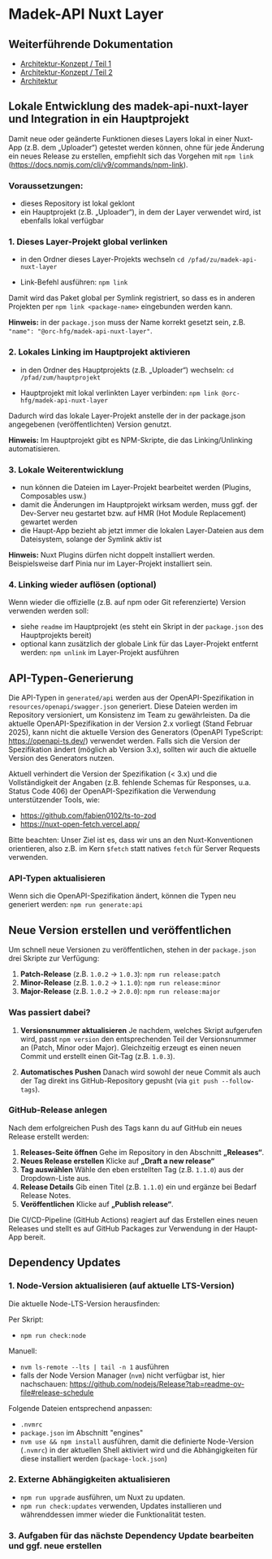 # Madek-API Nuxt Layer

## Weiterführende Dokumentation

- [Architektur-Konzept / Teil 1](./documentation/architectural-concept-part-1.md)
- [Architektur-Konzept / Teil 2](./documentation/architectural-concept-part-2.md)
- [Architektur](./documentation/architecture.md)

## Lokale Entwicklung des madek-api-nuxt-layer und Integration in ein Hauptprojekt

Damit neue oder geänderte Funktionen dieses Layers lokal in einer Nuxt-App (z.B. dem „Uploader“) getestet werden können, ohne für jede Änderung ein neues Release zu erstellen, empfiehlt sich das Vorgehen mit `npm link` (https://docs.npmjs.com/cli/v9/commands/npm-link).

### Voraussetzungen:

- dieses Repository ist lokal geklont
- ein Hauptprojekt (z.B. „Uploader“), in dem der Layer verwendet wird, ist ebenfalls lokal verfügbar

### 1. Dieses Layer-Projekt global verlinken

- in den Ordner dieses Layer-Projekts wechseln
  `cd /pfad/zu/madek-api-nuxt-layer`

- Link-Befehl ausführen:
  `npm link`

Damit wird das Paket global per Symlink registriert, so dass es in anderen Projekten per `npm link <package-name>` eingebunden werden kann.

**Hinweis:** in der `package.json` muss der Name korrekt gesetzt sein, z.B. `"name": "@orc-hfg/madek-api-nuxt-layer"`.

### 2. Lokales Linking im Hauptprojekt aktivieren

- in den Ordner des Hauptprojekts (z.B. „Uploader“) wechseln:
  `cd /pfad/zum/hauptprojekt`

- Hauptprojekt mit lokal verlinkten Layer verbinden:
  `npm link @orc-hfg/madek-api-nuxt-layer`

Dadurch wird das lokale Layer-Projekt anstelle der in der package.json angegebenen (veröffentlichten) Version genutzt.

**Hinweis:** Im Hauptprojekt gibt es NPM-Skripte, die das Linking/Unlinking automatisieren.

### 3. Lokale Weiterentwicklung

- nun können die Dateien im Layer-Projekt bearbeitet werden (Plugins, Composables usw.)
- damit die Änderungen im Hauptprojekt wirksam werden, muss ggf. der Dev-Server neu gestartet bzw. auf HMR (Hot Module Replacement) gewartet werden
- die Haupt-App bezieht ab jetzt immer die lokalen Layer-Dateien aus dem Dateisystem, solange der Symlink aktiv ist

**Hinweis:** Nuxt Plugins dürfen nicht doppelt installiert werden. Beispielsweise darf Pinia nur im Layer-Projekt installiert sein.

### 4. Linking wieder auflösen (optional)

Wenn wieder die offizielle (z.B. auf npm oder Git referenzierte) Version verwenden werden soll:

- siehe `readme` im Hauptprojekt (es steht ein Skript in der `package.json` des Hauptprojekts bereit)
- optional kann zusätzlich der globale Link für das Layer-Projekt entfernt werden: `npm unlink` im Layer-Projekt ausführen

## API-Typen-Generierung

Die API-Typen in `generated/api` werden aus der OpenAPI-Spezifikation in `resources/openapi/swagger.json` generiert. Diese Dateien werden im Repository versioniert, um Konsistenz im Team zu gewährleisten. Da die aktuelle OpenAPI-Spezifikation in der Version 2.x vorliegt (Stand Februar 2025), kann nicht die aktuelle Version des Generators (OpenAPI TypeScript: https://openapi-ts.dev/) verwendet werden. Falls sich die Version der Spezifikation ändert (möglich ab Version 3.x), sollten wir auch die aktuelle Version des Generators nutzen.

Aktuell verhindert die Version der Spezifikation (< 3.x) und die Vollständigkeit der Angaben (z.B. fehlende Schemas für Responses, u.a. Status Code 406) der OpenAPI-Spezifikation die Verwendung unterstützender Tools, wie:

- https://github.com/fabien0102/ts-to-zod
- https://nuxt-open-fetch.vercel.app/

Bitte beachten: Unser Ziel ist es, dass wir uns an den Nuxt-Konventionen orientieren, also z.B. im Kern `$fetch` statt natives `fetch` für Server Requests verwenden.

### API-Typen aktualisieren

Wenn sich die OpenAPI-Spezifikation ändert, können die Typen neu generiert werden: `npm run generate:api`

## Neue Version erstellen und veröffentlichen

Um schnell neue Versionen zu veröffentlichen, stehen in der `package.json` drei Skripte zur Verfügung:

1. **Patch-Release** (z.B. `1.0.2` → `1.0.3`): `npm run release:patch`
2. **Minor-Release** (z.B. `1.0.2` → `1.1.0`): `npm run release:minor`
3. **Major-Release** (z.B. `1.0.2` → `2.0.0`): `npm run release:major`

### Was passiert dabei?

1. **Versionsnummer aktualisieren**
   Je nachdem, welches Skript aufgerufen wird, passt `npm version` den entsprechenden Teil der Versionsnummer an (Patch, Minor oder Major).
   Gleichzeitig erzeugt es einen neuen Commit und erstellt einen Git-Tag (z.B. `1.0.3`).

2. **Automatisches Pushen**
   Danach wird sowohl der neue Commit als auch der Tag direkt ins GitHub-Repository gepusht (via `git push --follow-tags`).

### GitHub-Release anlegen

Nach dem erfolgreichen Push des Tags kann du auf GitHub ein neues Release erstellt werden:

1. **Releases-Seite öffnen**
   Gehe im Repository in den Abschnitt **„Releases“**.
2. **Neues Release erstellen**
   Klicke auf **„Draft a new release“**
3. **Tag auswählen**
   Wähle den eben erstellten Tag (z.B. `1.1.0`) aus der Dropdown-Liste aus.
4. **Release Details**
   Gib einen Titel (z.B. `1.1.0`) ein und ergänze bei Bedarf Release Notes.
5. **Veröffentlichen**
   Klicke auf **„Publish release“**.

Die CI/CD-Pipeline (GitHub Actions) reagiert auf das Erstellen eines neuen Releases und stellt es auf GitHub Packages zur Verwendung in der Haupt-App bereit.

## Dependency Updates

### 1. Node-Version aktualisieren (auf aktuelle LTS-Version)

Die aktuelle Node-LTS-Version herausfinden:

Per Skript:
- `npm run check:node`

Manuell:
- `nvm ls-remote --lts | tail -n 1` ausführen
- falls der Node Version Manager (`nvm`) nicht verfügbar ist, hier nachschauen: https://github.com/nodejs/Release?tab=readme-ov-file#release-schedule

Folgende Dateien entsprechend anpassen:
- `.nvmrc`
- `package.json` im Abschnitt "engines"
- `nvm use && npm install` ausführen, damit die definierte Node-Version (`.nvmrc`) in der aktuellen Shell aktiviert wird und die Abhängigkeiten für diese installiert werden (`package-lock.json`)

### 2. Externe Abhängigkeiten aktualisieren

- `npm run upgrade` ausführen, um Nuxt zu updaten.
- `npm run check:updates` verwenden, Updates installieren und währenddessen immer wieder die Funktionalität testen.

### 3. Aufgaben für das nächste Dependency Update bearbeiten und ggf. neue erstellen

